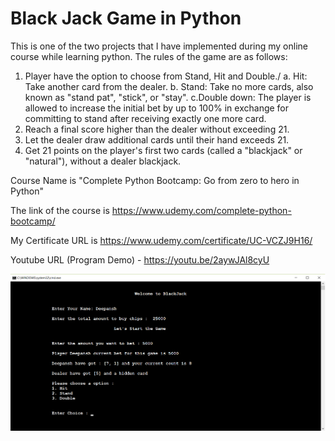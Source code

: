 # Black Jack Game in Python

This is one of the two projects that I have implemented during my online course while learning python. 
The rules of the game are as follows:
1. Player have the option to choose from Stand, Hit and Double./
  a. Hit: Take another card from the dealer.
  b. Stand: Take no more cards, also known as "stand pat", "stick", or "stay".
  c.Double down: The player is allowed to increase the initial bet by up to 100% in exchange for committing to stand after receiving       									exactly one more card.
2. Reach a final score higher than the dealer without exceeding 21.
3. Let the dealer draw additional cards until their hand exceeds 21.
4. Get 21 points on the player's first two cards (called a "blackjack" or "natural"), without a dealer blackjack.

Course Name is "Complete Python Bootcamp: Go from zero to hero in Python"

The link of the course is https://www.udemy.com/complete-python-bootcamp/

My Certificate URL is https://www.udemy.com/certificate/UC-VCZJ9H16/

Youtube URL (Program Demo) - https://youtu.be/2aywJAl8cyU

![alt text](https://github.com/TDP4you/Black-Jack-Game/blob/master/Screenshot_blackjack.png)
